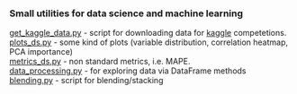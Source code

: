 ### Small utilities for data science and machine learning

[get_kaggle_data.py](https://github.com/aprotopopov/ds_utils/blob/master/get_kaggle_data.py) - script for downloading data for [kaggle](https://www.kaggle.com/) competetions.  
[plots_ds.py](https://github.com/aprotopopov/ds_utils/blob/master/plots_ds.py) - some kind of plots (variable distribution, correlation heatmap, PCA importance)  
[metrics_ds.py](https://github.com/aprotopopov/ds_utils/blob/master/metrics_ds.py) - non standard metrics, i.e. MAPE.  
[data_processing.py](https://github.com/aprotopopov/ds_utils/blob/master/data_processing.py) - for exploring data via DataFrame methods  
[blending.py](https://github.com/aprotopopov/ds_utils/blob/master/blending.py) - script for blending/stacking  